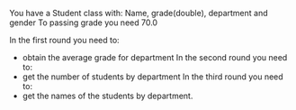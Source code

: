 You have a Student class with:
Name, grade(double), department and gender
To passing grade you need 70.0

In the first round you need to:
- obtain the average grade for department
In the second round you need to:
- get the number of students by department
In the third round you need to:
- get the names of the students by department.